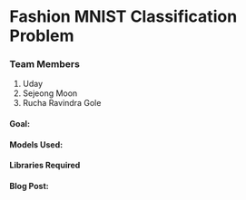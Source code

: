 # Fashion MNIST Classification Problem

### Team Members
1. Uday 
2. Sejeong Moon
3. Rucha Ravindra Gole

#### Goal:

#### Models Used:

#### Libraries Required

#### Blog Post:
